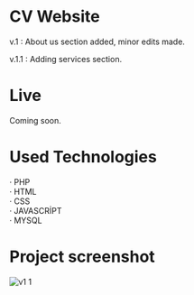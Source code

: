 # CV Website

v.1 : About us section added, minor edits made.

v.1.1 : Adding services section.

# Live

Coming soon.

# Used Technologies

· PHP<br>
· HTML<br>
· CSS<br>
· JAVASCRİPT<br>
· MYSQL<br>

# Project screenshot

![v1 1](https://user-images.githubusercontent.com/40199261/124627623-636df080-de88-11eb-8384-4b807b2bc85d.png)
